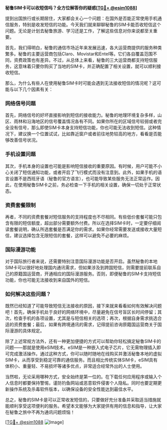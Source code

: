 **秘鲁SIM卡可以收短信吗？全方位解答你的疑惑[[TG💪+ @esim1088](https://t.me/s/esim1088)]**

提到出国旅行或长期居住，大家都会关心一个问题：在国外是否能正常使用手机通信服务，特别是收发短信的功能。今天我们就来聊聊秘鲁的SIM卡能否收短信这个问题。无论是计划去秘鲁旅游、学习还是工作，了解这些信息对你来说都至关重要。

首先，我们得明白，秘鲁的通信市场近年来发展迅速，各大运营商提供的服务种类繁多。秘鲁的主要运营商包括Claro、Movistar和Entel等。它们各自覆盖范围不同，资费政策也有差异。不过，从总体上来看，秘鲁的三大运营商都支持短信服务，这意味着只要你购买了当地的SIM卡，并正确配置了相关设置，就可以顺利接收短信。

那么，为什么有些人在使用秘鲁SIM卡时可能会遇到无法接收短信的情况呢？这可能与以下几个因素有关：

### 网络信号问题

首先，网络信号的好坏直接影响到短信的接收能力。秘鲁的地理环境复杂多样，山区、雨林和沿海地区的信号覆盖情况各有不同。如果你所在的区域信号较弱或者完全没有信号，那么即使SIM卡本身支持短信功能，你也可能无法收到短信。这种情况下，建议换一个位置试试，比如靠近窗户或者前往地势较高的地方，看看是否能够改善信号状况。

### 手机设置问题

其次，手机本身的设置也可能是影响短信接收的重要原因。有时候，用户可能不小心关闭了短信通知功能，或者开启了飞行模式而没有注意到。此外，如果手机的语言设置不是西班牙语（秘鲁的官方语言），也可能导致某些服务无法正常运作。因此，在使用秘鲁SIM卡之前，务必检查一下手机的相关设置，确保一切处于正常状态。

### 资费套餐限制

再者，不同的资费套餐对短信服务的支持程度也不尽相同。有些低价套餐可能只包含有限的短信额度，超出部分需要额外付费。所以在选择SIM卡时，一定要仔细阅读套餐说明，确认所选套餐是否满足你的需求。如果你经常需要发送或接收大量短信，建议选择包含无限短信的套餐，这样可以避免不必要的麻烦。

### 国际漫游功能

对于国际旅行者来说，还需要特别注意国际漫游功能是否开启。虽然秘鲁的本地SIM卡可以很好地处理国内通讯需求，但如果涉及到跨国短信，则需要提前联系自己的原籍国运营商，开通相应的国际漫游服务。否则，即便秘鲁的SIM卡支持短信功能，你也可能无法接收到来自国外的短信。

### 如何解决这些问题？

既然已经知道了可能导致短信无法接收的原因，接下来就来看看如何有效解决问题吧！首先，确保手机处于良好的网络环境中，尽量避免在信号盲区长时间停留；其次，检查手机的各项设置，尤其是与短信相关的选项；再次，根据自身需求挑选合适的资费套餐；最后，如果有跨境通讯的需求，记得提前咨询原籍国运营商关于国际漫游的具体规定。

除了上述常规方法外，还有一种更加便捷的方式可以帮助你轻松搞定秘鲁SIM卡的问题——那就是使用eSIM技术。eSIM是一种嵌入式电子芯片，它无需物理插入即可完成激活操作。通过这种方式，你可以随时随地在线购买并激活秘鲁本地的虚拟SIM卡，从而享受到稳定可靠的通信服务。而且相比传统实体SIM卡，eSIM具有体积小、重量轻、不易损坏等诸多优点，非常适合经常外出的人士使用。

当然啦，无论采用哪种方式，安全始终是第一位的。在下载任何应用程序或输入个人信息时都要保持警惕，谨防钓鱼网站或恶意软件侵害个人隐私。同时也要定期更新操作系统及杀毒软件版本，以确保设备的安全性能达到最佳水平。

总之，秘鲁的SIM卡是可以正常收发短信的，只要做好充分准备并采取适当措施就能顺利享受这项便利的服务。希望本文能够为大家提供有用的信息和指导，让大家在秘鲁之旅中不再为通讯问题烦恼！

[[TG💪+ @esim1088](https://t.me/s/esim1088) ![Image](https://i.postimg.cc/4NQfJmqS/Snipaste-2025-05-13-00-14-12.png)]